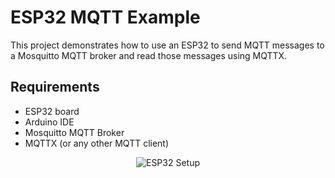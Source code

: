 # ESP32 MQTT Example

This project demonstrates how to use an ESP32 to send MQTT messages to a Mosquitto MQTT broker and read those messages using MQTTX.

## Requirements

- ESP32 board
- Arduino IDE
- Mosquitto MQTT Broker
- MQTTX (or any other MQTT client)

<div align="center">
  <img src="https://github.com/user-attachments/assets/8ab7be4e-1fa5-437f-aa3c-d68018694dc5" alt="ESP32 Setup">
</div>
